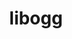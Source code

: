 ---
title: "libogg"
layout: cache
categories: [package, v0.22.0]
meta: {"versions": ["1.3.5"], "compilers": ["apple-clang@=15.0.0", "gcc@=11.1.0", "gcc@=11.4.0", "gcc@=7.3.1", "gcc@=9.4.0"], "oss": ["amzn2", "ubuntu20.04", "ubuntu22.04", "ventura"], "platforms": ["darwin", "linux"], "targets": ["aarch64", "neoverse_n1", "neoverse_v1", "ppc64le", "x86_64_v3"], "stacks": ["aws-isc", "aws-isc-aarch64", "data-vis-sdk", "e4s", "e4s-neoverse_v1", "e4s-power", "e4s-rocm-external", "ml-darwin-aarch64-mps", "ml-linux-x86_64-cpu", "ml-linux-x86_64-cuda", "root"], "num_specs": 8, "num_specs_by_stack": {"root": 8, "ml-darwin-aarch64-mps": 1, "aws-isc-aarch64": 2, "aws-isc": 1, "e4s-power": 1, "data-vis-sdk": 1, "e4s-neoverse_v1": 1, "ml-linux-x86_64-cpu": 1, "e4s-rocm-external": 1, "ml-linux-x86_64-cuda": 1, "e4s": 1}}
spec_details: [{"hash": "qyjhegon3b463j7ipgy5ssgbhqoihz2x", "compiler": "apple-clang@=15.0.0", "versions": ["1.3.5"], "os": "ventura", "platform": "darwin", "target": "aarch64", "variants": ["build_system=autotools"], "stacks": ["root", "ml-darwin-aarch64-mps"], "size": "-", "tarball": "https://binaries.spack.io/v0.22.0/build_cache/darwin-ventura-aarch64/apple-clang-15.0.0/libogg-1.3.5/darwin-ventura-aarch64-apple-clang-15.0.0-libogg-1.3.5-qyjhegon3b463j7ipgy5ssgbhqoihz2x.spack"}, {"hash": "fpcvovnbzk3aiez5ow6pnf4ba2kehkgk", "compiler": "gcc@=7.3.1", "versions": ["1.3.5"], "os": "amzn2", "platform": "linux", "target": "aarch64", "variants": ["build_system=autotools"], "stacks": ["root", "aws-isc-aarch64"], "size": "-", "tarball": "https://binaries.spack.io/v0.22.0/build_cache/linux-amzn2-aarch64/gcc-7.3.1/libogg-1.3.5/linux-amzn2-aarch64-gcc-7.3.1-libogg-1.3.5-fpcvovnbzk3aiez5ow6pnf4ba2kehkgk.spack"}, {"hash": "ficj57c6dohrcd6be4kf3mb7dugohci4", "compiler": "gcc@=7.3.1", "versions": ["1.3.5"], "os": "amzn2", "platform": "linux", "target": "neoverse_n1", "variants": ["build_system=autotools"], "stacks": ["root", "aws-isc-aarch64"], "size": "-", "tarball": "https://binaries.spack.io/v0.22.0/build_cache/linux-amzn2-neoverse_n1/gcc-7.3.1/libogg-1.3.5/linux-amzn2-neoverse_n1-gcc-7.3.1-libogg-1.3.5-ficj57c6dohrcd6be4kf3mb7dugohci4.spack"}, {"hash": "yyxkuvvhrf4dzww27ob5xlxfxgzgv3ci", "compiler": "gcc@=7.3.1", "versions": ["1.3.5"], "os": "amzn2", "platform": "linux", "target": "x86_64_v3", "variants": ["build_system=autotools"], "stacks": ["root", "aws-isc"], "size": "-", "tarball": "https://binaries.spack.io/v0.22.0/build_cache/linux-amzn2-x86_64_v3/gcc-7.3.1/libogg-1.3.5/linux-amzn2-x86_64_v3-gcc-7.3.1-libogg-1.3.5-yyxkuvvhrf4dzww27ob5xlxfxgzgv3ci.spack"}, {"hash": "oqzh6vqc4svwbjgzgfwe6hucccn74zxq", "compiler": "gcc@=9.4.0", "versions": ["1.3.5"], "os": "ubuntu20.04", "platform": "linux", "target": "ppc64le", "variants": ["build_system=autotools"], "stacks": ["e4s-power", "root"], "size": "-", "tarball": "https://binaries.spack.io/v0.22.0/build_cache/linux-ubuntu20.04-ppc64le/gcc-9.4.0/libogg-1.3.5/linux-ubuntu20.04-ppc64le-gcc-9.4.0-libogg-1.3.5-oqzh6vqc4svwbjgzgfwe6hucccn74zxq.spack"}, {"hash": "volqohbhxgaxnfys44uvuioenfweysxl", "compiler": "gcc@=11.1.0", "versions": ["1.3.5"], "os": "ubuntu20.04", "platform": "linux", "target": "x86_64_v3", "variants": ["build_system=autotools"], "stacks": ["root", "data-vis-sdk"], "size": "-", "tarball": "https://binaries.spack.io/v0.22.0/build_cache/linux-ubuntu20.04-x86_64_v3/gcc-11.1.0/libogg-1.3.5/linux-ubuntu20.04-x86_64_v3-gcc-11.1.0-libogg-1.3.5-volqohbhxgaxnfys44uvuioenfweysxl.spack"}, {"hash": "tshymt5lst7p735ui5jcl234l3m36ivb", "compiler": "gcc@=11.4.0", "versions": ["1.3.5"], "os": "ubuntu22.04", "platform": "linux", "target": "neoverse_v1", "variants": ["build_system=autotools"], "stacks": ["root", "e4s-neoverse_v1"], "size": "-", "tarball": "https://binaries.spack.io/v0.22.0/build_cache/linux-ubuntu22.04-neoverse_v1/gcc-11.4.0/libogg-1.3.5/linux-ubuntu22.04-neoverse_v1-gcc-11.4.0-libogg-1.3.5-tshymt5lst7p735ui5jcl234l3m36ivb.spack"}, {"hash": "bbocmncsukox2wbl25fy7qce73dtns3b", "compiler": "gcc@=11.4.0", "versions": ["1.3.5"], "os": "ubuntu22.04", "platform": "linux", "target": "x86_64_v3", "variants": ["build_system=autotools"], "stacks": ["ml-linux-x86_64-cpu", "root", "e4s-rocm-external", "ml-linux-x86_64-cuda", "e4s"], "size": "-", "tarball": "https://binaries.spack.io/v0.22.0/build_cache/linux-ubuntu22.04-x86_64_v3/gcc-11.4.0/libogg-1.3.5/linux-ubuntu22.04-x86_64_v3-gcc-11.4.0-libogg-1.3.5-bbocmncsukox2wbl25fy7qce73dtns3b.spack"}]
---